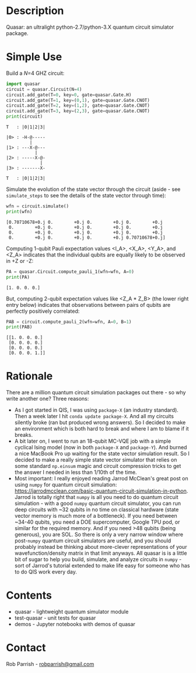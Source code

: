 # Description

Quasar: an ultralight python-2.7/python-3.X quantum  circuit simulator package.

# Simple Use

Build a *N*=4 GHZ circuit:
```python
import quasar
circuit = quasar.Circuit(N=4)
circuit.add_gate(T=0, key=0, gate=quasar.Gate.H)
circuit.add_gate(T=1, key=(0,1), gate=quasar.Gate.CNOT)
circuit.add_gate(T=2, key=(1,2), gate=quasar.Gate.CNOT)
circuit.add_gate(T=3, key=(2,3), gate=quasar.Gate.CNOT)
print(circuit)
```
```text
T   : |0|1|2|3|
               
|0> : -H-@-----
         |     
|1> : ---X-@---
           |   
|2> : -----X-@-
             | 
|3> : -------X-

T   : |0|1|2|3|
```
Simulate the evolution of the state vector through the circuit (aside - see `simulate_steps` to see the details of the state vector through time):
```python
wfn = circuit.simulate()
print(wfn)
```
```text
[0.70710678+0.j 0.        +0.j 0.        +0.j 0.        +0.j
 0.        +0.j 0.        +0.j 0.        +0.j 0.        +0.j
 0.        +0.j 0.        +0.j 0.        +0.j 0.        +0.j
 0.        +0.j 0.        +0.j 0.        +0.j 0.70710678+0.j]
```
Computing 1-qubit Pauli expectation values <I_A>, <X_A>, <Y_A>, and <Z_A> indicates that the individual qubits are equally likely to be observed in +Z or -Z: 
```python
PA = quasar.Circuit.compute_pauli_1(wfn=wfn, A=0)
print(PA)
```
```text
[1. 0. 0. 0.]
```
But, computing 2-qubit expectation values like <Z_A * Z_B> (the lower right entry below) indicates that observations between pairs of qubits are perfectly positively correlated:
```python
PAB = circuit.compute_pauli_2(wfn=wfn, A=0, B=1)
print(PAB)
```
```text
[[1. 0. 0. 0.]
 [0. 0. 0. 0.]
 [0. 0. 0. 0.]
 [0. 0. 0. 1.]]
```

# Rationale

There are a million quantum circuit simulation packages out there - so why
write another one? Three reasons:

 * As I got started in QIS, I was using `package-X` (an industry standard).
Then a week later I hit `conda update package-X`. And all my circuits
silently broke (ran but produced wrong answers). So I decided to make an
environment which is both hard to break and where I am to blame if it breaks.
 * A bit later on, I went to run an 18-qubit MC-VQE job with a simple cyclical
Ising model (now in both `package-X` and `package-Y`). And burned a nice
MacBook Pro up waiting for the state vector simulation result. So I decided to
make a really simple state vector simulator that relies on some standard
`np.einsum` magic and  circuit compression tricks to get the answer I needed in
less than 1/10th of the time.
 * Most important: I really enjoyed reading Jarrod McClean's great post on
using `numpy` for quantum circuit simulation:
https://jarrodmcclean.com/basic-quantum-circuit-simulation-in-python.  Jarrod
is totally right that `numpy` is all you need to do quantum circuit simulation - with a good `numpy` quantum circuit simulator, you can run deep circuits with
~32 qubits in no time on classical hardware (state vector memory is much more
of a bottleneck). If you need between ~34-40 qubits, you need a DOE
supercomputer, Google TPU pod, or similar for the required memory. And if you
need >48 qubits (being generous), you are SOL. So there is only a very narrow
window where post-`numpy` quantum circuit simulators are useful, and you should
probably instead be thinking about more-clever representations of your
wavefunction/density matrix in that limit anyways. All quasar is is a little
bit of sugar to help you build, simulate, and analyze circuits in `numpy` -
sort of Jarrod's tutorial extended to make life easy for someone who has to do
QIS work every day.

# Contents

* quasar - lightweight quantum simulator module
* test-quasar - unit tests for quasar
* demos - Jupyter notebooks with demos of quasar

# Contact

Rob Parrish - robparrish@gmail.com
